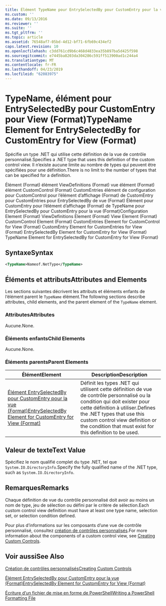 ```yaml
---
title: Élément TypeName pour EntrySelectedBy pour CustomEntry pour la vue (Format) | Microsoft Docs
ms.custom: ''
ms.date: 09/13/2016
ms.reviewer: ''
ms.suite: ''
ms.tgt_pltfrm: ''
ms.topic: article
ms.assetid: 76548af7-05bd-4d12-bf71-6fb69c434ef2
caps.latest.revision: 10
ms.openlocfilehash: c3dd761cd9b6c468d4833ea35b897ba5d425f598
ms.sourcegitcommit: e7445ba8203da304286c591ff513900ad1c244a4
ms.translationtype: MT
ms.contentlocale: fr-FR
ms.lasthandoff: 04/23/2019
ms.locfileid: "62083975"
---
```

# <a name="typename-element-for-entryselectedby-for-customentry-for-view-format"></a><span data-ttu-id="d7641-102">TypeName, élément pour EntrySelectedBy pour CustomEntry pour View (Format)</span><span class="sxs-lookup"><span data-stu-id="d7641-102">TypeName Element for EntrySelectedBy for CustomEntry for View (Format)</span></span>

<span data-ttu-id="d7641-103">Spécifie un type .NET qui utilise cette définition de la vue de contrôle personnalisé.</span><span class="sxs-lookup"><span data-stu-id="d7641-103">Specifies a .NET type that uses this definition of the custom control view.</span></span> <span data-ttu-id="d7641-104">Il n’existe aucune limite au nombre de types qui peuvent être spécifiées pour une définition.</span><span class="sxs-lookup"><span data-stu-id="d7641-104">There is no limit to the number of types that can be specified for a definition.</span></span>

<span data-ttu-id="d7641-105">Élément (Format) élément ViewDefinitions (Format) vue élément (Format) élément CustomControl (Format) CustomEntries élément de configuration pour CustomControl pour l’élément d’affichage (Format) de CustomEntry pour CustomEntries pour EntrySelectedBy de vue (Format) Élément pour CustomEntry pour l’élément d’affichage (Format) de TypeName pour EntrySelectedBy pour CustomEntry pour la vue (Format)</span><span class="sxs-lookup"><span data-stu-id="d7641-105">Configuration Element (Format) ViewDefinitions Element (Format) View Element (Format) CustomControl Element (Format) CustomEntries Element for CustomControl for View (Format) CustomEntry Element for CustomEntries for View (Format) EntrySelectedBy Element for CustomEntry for View (Format) TypeName Element for EntrySelectedBy for CustomEntry for View (Format)</span></span>

## <a name="syntax"></a><span data-ttu-id="d7641-106">Syntaxe</span><span class="sxs-lookup"><span data-stu-id="d7641-106">Syntax</span></span>

```xml
<TypeName>Nameof.NetType</TypeName>
```

## <a name="attributes-and-elements"></a><span data-ttu-id="d7641-107">Éléments et attributs</span><span class="sxs-lookup"><span data-stu-id="d7641-107">Attributes and Elements</span></span>

<span data-ttu-id="d7641-108">Les sections suivantes décrivent les attributs et éléments enfants de l’élément parent le `TypeName` élément.</span><span class="sxs-lookup"><span data-stu-id="d7641-108">The following sections describe attributes, child elements, and the parent element of the `TypeName` element.</span></span>

### <a name="attributes"></a><span data-ttu-id="d7641-109">Attributes</span><span class="sxs-lookup"><span data-stu-id="d7641-109">Attributes</span></span>

<span data-ttu-id="d7641-110">Aucune.</span><span class="sxs-lookup"><span data-stu-id="d7641-110">None.</span></span>

### <a name="child-elements"></a><span data-ttu-id="d7641-111">Éléments enfants</span><span class="sxs-lookup"><span data-stu-id="d7641-111">Child Elements</span></span>

<span data-ttu-id="d7641-112">Aucune.</span><span class="sxs-lookup"><span data-stu-id="d7641-112">None.</span></span>

### <a name="parent-elements"></a><span data-ttu-id="d7641-113">Éléments parents</span><span class="sxs-lookup"><span data-stu-id="d7641-113">Parent Elements</span></span>

|<span data-ttu-id="d7641-114">Élément</span><span class="sxs-lookup"><span data-stu-id="d7641-114">Element</span></span>|<span data-ttu-id="d7641-115">Description</span><span class="sxs-lookup"><span data-stu-id="d7641-115">Description</span></span>|
|-------------|-----------------|
|[<span data-ttu-id="d7641-116">Élément EntrySelectedBy pour CustomEntry pour la vue (Format)</span><span class="sxs-lookup"><span data-stu-id="d7641-116">EntrySelectedBy Element for CustomEntry for View (Format)</span></span>](./entryselectedby-element-for-customentry-for-customcontrol-for-view-format.md)|<span data-ttu-id="d7641-117">Définit les types .NET qui utilisent cette définition de vue de contrôle personnalisé ou la condition qui doit exister pour cette définition à utiliser.</span><span class="sxs-lookup"><span data-stu-id="d7641-117">Defines the .NET types that use this custom control view definition or the condition that must exist for this definition to be used.</span></span>|

## <a name="text-value"></a><span data-ttu-id="d7641-118">Valeur de texte</span><span class="sxs-lookup"><span data-stu-id="d7641-118">Text Value</span></span>

<span data-ttu-id="d7641-119">Spécifiez le nom qualifié complet du type .NET, tel que `System.IO.DirectoryInfo`.</span><span class="sxs-lookup"><span data-stu-id="d7641-119">Specify the fully qualified name of the .NET type, such as `System.IO.DirectoryInfo`.</span></span>

## <a name="remarks"></a><span data-ttu-id="d7641-120">Remarques</span><span class="sxs-lookup"><span data-stu-id="d7641-120">Remarks</span></span>

<span data-ttu-id="d7641-121">Chaque définition de vue du contrôle personnalisé doit avoir au moins un nom de type, jeu de sélection ou défini par le critère de sélection.</span><span class="sxs-lookup"><span data-stu-id="d7641-121">Each custom control view definition must have at least one type name, selection set, or selection condition defined.</span></span>

<span data-ttu-id="d7641-122">Pour plus d’informations sur les composants d’une vue de contrôle personnalisé, consultez [création de contrôles personnalisés](./creating-custom-controls.md).</span><span class="sxs-lookup"><span data-stu-id="d7641-122">For more information about the components of a custom control view, see [Creating Custom Controls](./creating-custom-controls.md).</span></span>

## <a name="see-also"></a><span data-ttu-id="d7641-123">Voir aussi</span><span class="sxs-lookup"><span data-stu-id="d7641-123">See Also</span></span>

[<span data-ttu-id="d7641-124">Création de contrôles personnalisés</span><span class="sxs-lookup"><span data-stu-id="d7641-124">Creating Custom Controls</span></span>](./creating-custom-controls.md)

[<span data-ttu-id="d7641-125">Élément EntrySelectedBy pour CustomEntry pour la vue (Format)</span><span class="sxs-lookup"><span data-stu-id="d7641-125">EntrySelectedBy Element for CustomEntry for View (Format)</span></span>](./entryselectedby-element-for-customentry-for-customcontrol-for-view-format.md)

[<span data-ttu-id="d7641-126">Écriture d’un fichier de mise en forme de PowerShell</span><span class="sxs-lookup"><span data-stu-id="d7641-126">Writing a PowerShell Formatting File</span></span>](./writing-a-powershell-formatting-file.md)
